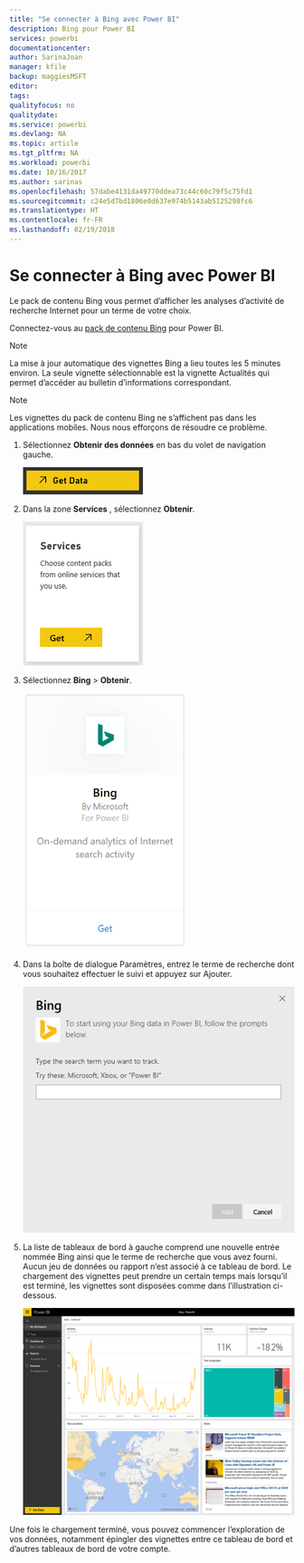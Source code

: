 ```yaml
---
title: "Se connecter à Bing avec Power BI"
description: Bing pour Power BI
services: powerbi
documentationcenter: 
author: SarinaJoan
manager: kfile
backup: maggiesMSFT
editor: 
tags: 
qualityfocus: no
qualitydate: 
ms.service: powerbi
ms.devlang: NA
ms.topic: article
ms.tgt_pltfrm: NA
ms.workload: powerbi
ms.date: 10/16/2017
ms.author: sarinas
ms.openlocfilehash: 57dabe4131da49770ddea73c44c60c79f5c75fd1
ms.sourcegitcommit: c24e5d7bd1806e0d637e974b5143ab5125298fc6
ms.translationtype: HT
ms.contentlocale: fr-FR
ms.lasthandoff: 02/19/2018
---
```

# <a name="connect-to-bing-with-power-bi"></a>Se connecter à Bing avec Power BI
Le pack de contenu Bing vous permet d’afficher les analyses d’activité de recherche Internet pour un terme de votre choix.

Connectez-vous au [pack de contenu Bing](https://app.powerbi.com/groups/me/getdata/services/bing) pour Power BI.

>[!NOTE]
>La mise à jour automatique des vignettes Bing a lieu toutes les 5 minutes environ. La seule vignette sélectionnable est la vignette Actualités qui permet d’accéder au bulletin d’informations correspondant. 

>[!NOTE]
>Les vignettes du pack de contenu Bing ne s’affichent pas dans les applications mobiles. Nous nous efforçons de résoudre ce problème.

1. Sélectionnez **Obtenir des données** en bas du volet de navigation gauche.
   
    ![](media/service-connect-to-bing/getdata.png)
2. Dans la zone **Services** , sélectionnez **Obtenir**.
   
    ![](media/service-connect-to-bing/services.png)
3. Sélectionnez **Bing** > **Obtenir**.
   
    ![](media/service-connect-to-bing/bing.png)
4. Dans la boîte de dialogue Paramètres, entrez le terme de recherche dont vous souhaitez effectuer le suivi et appuyez sur Ajouter.
   
    ![](media/service-connect-to-bing/params.png)    
5. La liste de tableaux de bord à gauche comprend une nouvelle entrée nommée Bing ainsi que le terme de recherche que vous avez fourni. Aucun jeu de données ou rapport n’est associé à ce tableau de bord. Le chargement des vignettes peut prendre un certain temps mais lorsqu’il est terminé, les vignettes sont disposées comme dans l’illustration ci-dessous.
   
    ![](media/service-connect-to-bing/dashboard.png)

Une fois le chargement terminé, vous pouvez commencer l’exploration de vos données, notamment épingler des vignettes entre ce tableau de bord et d’autres tableaux de bord de votre compte.


